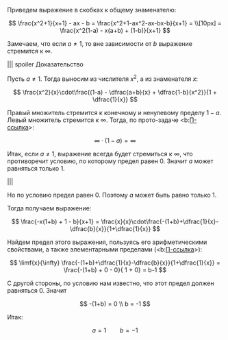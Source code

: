 Приведем выражение в скобках к общему знаменателю:

$$ \frac{x^2+1}{x+1} - ax - b = \frac{x^2+1-ax^2-ax-bx-b}{x+1} = \\[10px] = \frac{x^2(1-a) - x(a+b) + (1-b)}{x+1} $$

Замечаем, что если $a\neq 1$, то вне зависимости от $b$ выражение стремится к $\infty$.

||| spoiler Доказательство

Пусть $a\neq 1$. Тогда выносим из числителя $x^2$, а из знаменателя $x$:

$$ \frac{x^2}{x}\cdot\frac{(1-a) - \dfrac{a+b}{x} + \dfrac{1-b}{x^2}}{1 + \dfrac{1}{x}} $$

Правый множитель стремится к конечному и ненулевому пределу $1-a$. Левый множитель стремится к $\infty$. Тогда, по прото-задаче <b:[П-ссылка](advanced/proto/f-lim/bm-bb-operations)>:

$$ \infty\cdot(1-a) = \infty $$

Итак, если $a\neq 1$, выражение всегда будет стремиться к $\infty$, что противоречит условию, по которому предел равен $0$. Значит $a$ может равняться только $1$.

|||

Но по условию предел равен $0$. Поэтому $a$ может быть равно только $1$.

Тогда получаем выражение:

$$ \frac{-x(1+b) + 1 - b}{x+1} = \frac{x}{x}\cdot\frac{-(1+b)+\dfrac{1}{x}-\dfrac{b}{x}}{1+\dfrac{1}{x}} $$

Найдем предел этого выражения, пользуясь его арифметическими свойствами, а также элементарными пределами (<b:[П-ссылка](advanced/proto/f-lim/elementary)>):

$$ \limf{x}{\infty} \frac{-(1+b)+\dfrac{1}{x}-\dfrac{b}{x}}{1+\dfrac{1}{x}} = \frac{-(1+b) + 0 - 0}{ 1 + 0} = b-1 $$

С другой стороны, по условию нам известно, что этот предел должен равняться $0$. Значит

$$ -(1+b) = 0 \\ b = -1 $$

Итак:

$$ a = 1 \qquad b = -1 $$
